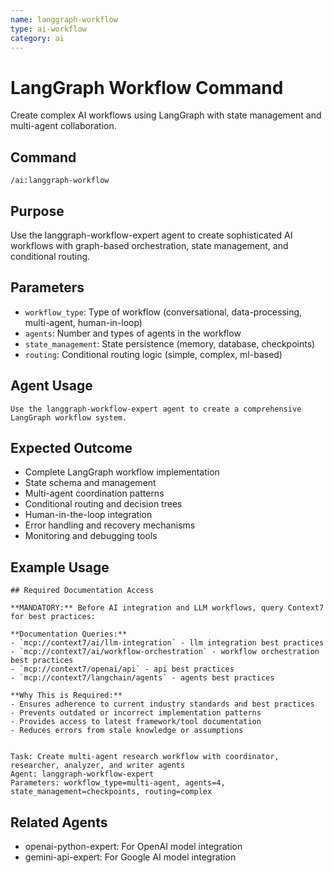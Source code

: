 ```yaml
---
name: langgraph-workflow
type: ai-workflow
category: ai
---
```


# LangGraph Workflow Command

Create complex AI workflows using LangGraph with state management and multi-agent collaboration.

## Command
```
/ai:langgraph-workflow
```

## Purpose
Use the langgraph-workflow-expert agent to create sophisticated AI workflows with graph-based orchestration, state management, and conditional routing.

## Parameters
- `workflow_type`: Type of workflow (conversational, data-processing, multi-agent, human-in-loop)
- `agents`: Number and types of agents in the workflow
- `state_management`: State persistence (memory, database, checkpoints)
- `routing`: Conditional routing logic (simple, complex, ml-based)

## Agent Usage
```
Use the langgraph-workflow-expert agent to create a comprehensive LangGraph workflow system.
```

## Expected Outcome
- Complete LangGraph workflow implementation
- State schema and management
- Multi-agent coordination patterns
- Conditional routing and decision trees
- Human-in-the-loop integration
- Error handling and recovery mechanisms
- Monitoring and debugging tools

## Example Usage
```
## Required Documentation Access

**MANDATORY:** Before AI integration and LLM workflows, query Context7 for best practices:

**Documentation Queries:**
- `mcp://context7/ai/llm-integration` - llm integration best practices
- `mcp://context7/ai/workflow-orchestration` - workflow orchestration best practices
- `mcp://context7/openai/api` - api best practices
- `mcp://context7/langchain/agents` - agents best practices

**Why This is Required:**
- Ensures adherence to current industry standards and best practices
- Prevents outdated or incorrect implementation patterns
- Provides access to latest framework/tool documentation
- Reduces errors from stale knowledge or assumptions


Task: Create multi-agent research workflow with coordinator, researcher, analyzer, and writer agents
Agent: langgraph-workflow-expert
Parameters: workflow_type=multi-agent, agents=4, state_management=checkpoints, routing=complex
```

## Related Agents
- openai-python-expert: For OpenAI model integration
- gemini-api-expert: For Google AI model integration